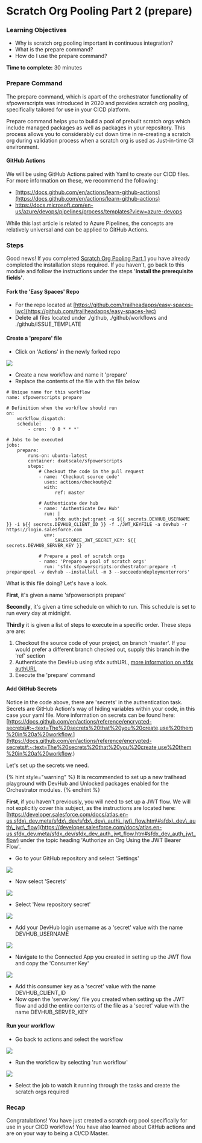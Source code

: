 # Scratch Org Pooling Part 2 \(prepare\)

### **Learning Objectives**

* Why is scratch org pooling important in continuous integration? 
* What is the prepare command? 
* How do I use the prepare command? 

**Time to complete:** 30 minutes

### Prepare Command

The prepare command, which is apart of the orchestrator functionality of sfpowerscripts was introduced in 2020 and provides scratch org pooling, specifically tailored for use in your CICD platform. 

Prepare command helps you to build a pool of prebuilt scratch orgs which include managed packages as well as packages in your repository. This process allows you to considerably cut down time in re-creating a scratch org during validation process when a scratch org is used as Just-in-time CI environment.

#### GitHub Actions 

We will be using GitHub Actions paired with Yaml to create our CICD files. For more information on these, we recommend the following: 

* [https://docs.github.com/en/actions/learn-github-actions](https://docs.github.com/en/actions/learn-github-actions) 
* [https://docs.microsoft.com/en-us/azure/devops/pipelines/process/templates?view=azure-devops ](https://docs.microsoft.com/en-us/azure/devops/pipelines/yaml-schema?view=azure-devops&tabs=schema%2Cparameter-schema)

While this last article is related to Azure Pipelines, the concepts are relatively universal and can be applied to GitHub Actions. 

### Steps

Good news! If you completed [Scratch Org Pooling Part 1](scratch-org-pooling.md) you have already completed the installation steps required. If you haven't, go back to this module and follow the instructions under the steps '**Install the prerequisite fields'**. 

#### Fork the 'Easy Spaces' Repo 

* For the repo located at [https://github.com/trailheadapps/easy-spaces-lwc](https://github.com/trailheadapps/easy-spaces-lwc)
* Delete all files located under ./github, ./github/workflows and ./github/ISSUE\_TEMPLATE 

#### Create a 'prepare' file 

* Click on 'Actions' in the newly forked repo

![](../.gitbook/assets/image%20%2843%29.png)

* Create a new workflow and name it 'prepare'
* Replace the contents of the file with the file below 

```text
# Unique name for this workflow
name: sfpowerscripts prepare

# Definition when the workflow should run
on:
    workflow_dispatch:
    schedule:
        - cron: '0 0 * * *'

# Jobs to be executed
jobs:
    prepare:
        runs-on: ubuntu-latest
        container: dxatscale/sfpowerscripts
        steps:
            # Checkout the code in the pull request
            - name: 'Checkout source code'
              uses: actions/checkout@v2
              with:
                  ref: master

            # Authenticate dev hub
            - name: 'Authenticate Dev Hub'
              run: |
                  sfdx auth:jwt:grant -u ${{ secrets.DEVHUB_USERNAME }} -i ${{ secrets.DEVHUB_CLIENT_ID }} -f ./JWT_KEYFILE -a devhub -r https://login.salesforce.com
              env:
                  SALESFORCE_JWT_SECRET_KEY: ${{ secrets.DEVHUB_SERVER_KEY }}

            # Prepare a pool of scratch orgs
            - name: 'Prepare a pool of scratch orgs'
              run: 'sfdx sfpowerscripts:orchestrator:prepare -t preparepool -v devhub --installall -m 3 --succeedondeploymenterrors' 
```

What is this file doing? Let's have a look. 

**First**, it's given a name 'sfpowerscripts prepare' 

**Secondly**, it's given a time schedule on which to run. This schedule is set to run every day at midnight. 

**Thirdly** it is given a list of steps to execute in a specific order. These steps are are: 

1. Checkout the source code of your project, on branch 'master'. If you would prefer a different branch checked out, supply this branch in the 'ref' section
2. Authenticate the DevHub using sfdx authURL, [more information on sfdx authURL](https://developer.salesforce.com/docs/atlas.en-us.sfdx_cli_reference.meta/sfdx_cli_reference/cli_reference_auth_sfdxurl.htm)
3. Execute the 'prepare' command 

#### Add GitHub Secrets 

Notice in the code above, there are 'secrets' in the authentication task. Secrets are GitHub Action's way of hiding variables within your code, in this case your yaml file. More information on secrets can be found here: [https://docs.github.com/en/actions/reference/encrypted-secrets\#:~:text=The%20secrets%20that%20you%20create,use%20them%20in%20a%20workflow.](https://docs.github.com/en/actions/reference/encrypted-secrets#:~:text=The%20secrets%20that%20you%20create,use%20them%20in%20a%20workflow.)

Let's set up the secrets we need.

{% hint style="warning" %}
It is recommended to set up a new trailhead playground with DevHub and Unlocked packages enabled for the Orchestrator modules. 
{% endhint %}

**First**, if you haven't previously, you will need to set up a JWT flow. We will not explicitly cover this subject, as the instructions are located here: [https://developer.salesforce.com/docs/atlas.en-us.sfdx\_dev.meta/sfdx\_dev/sfdx\_dev\_auth\_jwt\_flow.htm\#sfdx\_dev\_auth\_jwt\_flow](https://developer.salesforce.com/docs/atlas.en-us.sfdx_dev.meta/sfdx_dev/sfdx_dev_auth_jwt_flow.htm#sfdx_dev_auth_jwt_flow) under the topic heading 'Authorize an Org Using the JWT Bearer Flow'. 

* Go to your GitHub repository and select 'Settings' 

![](../.gitbook/assets/image%20%2838%29.png)

* Now select 'Secrets' 

![](../.gitbook/assets/image%20%2837%29.png)

* Select 'New repository secret' 

![](../.gitbook/assets/image%20%2834%29%20%281%29.png)

* Add your DevHub login username as a 'secret' value with the name DEVHUB\_USERNAME

![](../.gitbook/assets/image%20%2832%29.png)

* Navigate to the Connected App you created in setting up the JWT flow and copy the 'Consumer Key'

![](../.gitbook/assets/image%20%2835%29%20%281%29%20%281%29.png)

* Add this consumer key as a 'secret' value with the name DEVHUB\_CLIENT\_ID
* Now open the 'server.key' file you created when setting up the JWT flow and add the entire contents of the file as a 'secret' value with the name DEVHUB\_SERVER\_KEY 

#### Run your workflow

* Go back to actions and select the workflow 

![](../.gitbook/assets/image%20%2841%29.png)

* Run the workflow by selecting 'run workflow' 

![](../.gitbook/assets/image%20%2842%29.png)

* Select the job to watch it running through the tasks and create the scratch orgs required

### Recap

Congratulations! You have just created a scratch org pool specifically for use in your CICD workflow! You have also learned about GitHub actions and are on your way to being a CI/CD Master. 


